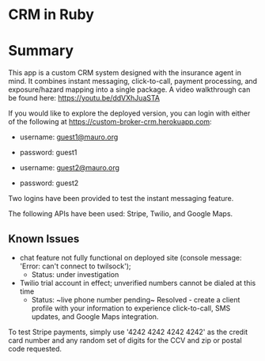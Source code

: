 # CRM in Ruby

# Summary

This app is a custom CRM system designed with the insurance agent in mind. It combines instant messaging, click-to-call, payment processing, and exposure/hazard mapping into a single package. A video walkthrough can be found here: https://youtu.be/ddVXhJuaSTA

If you would like to explore the deployed version, you can login with either of the following at https://custom-broker-crm.herokuapp.com:
 - username: guest1@mauro.org
 - password: guest1

 - username: guest2@mauro.org
 - password: guest2
 
 Two logins have been provided to test the instant messaging feature.
 
 The following APIs have been used: Stripe, Twilio, and Google Maps.

## Known Issues
* chat feature not fully functional on deployed site (console message: 'Error: can't connect to twilsock'); 
    * Status: under investigation
* Twilio trial account in effect; unverified numbers cannot be dialed at this time
    * Status: ~live phone number pending~  Resolved - create a client profile with your information to experience click-to-call, SMS updates, and Google Maps integration.
    
To test Stripe payments, simply use '4242 4242 4242 4242' as the credit card number and any random set of digits for the CCV and zip or postal code requested.
